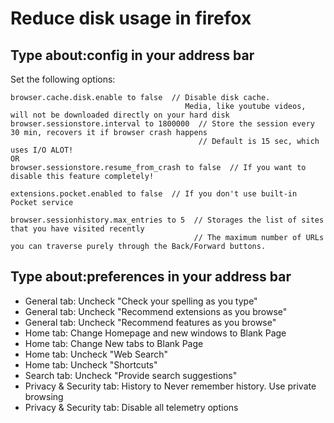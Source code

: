 # Reduce disk usage in firefox
## Type about:config in your address bar
Set the following options:
````
browser.cache.disk.enable to false  // Disable disk cache.
                                       Media, like youtube videos, will not be downloaded directly on your hard disk
browser.sessionstore.interval to 1800000  // Store the session every 30 min, recovers it if browser crash happens
                                          // Default is 15 sec, which uses I/O ALOT!
OR
browser.sessionstore.resume_from_crash to false  // If you want to disable this feature completely!

extensions.pocket.enabled to false  // If you don't use built-in Pocket service

browser.sessionhistory.max_entries to 5  // Storages the list of sites that you have visited recently
                                         // The maximum number of URLs you can traverse purely through the Back/Forward buttons.
````

## Type about:preferences in your address bar
- General tab: Uncheck "Check your spelling as you type"
- General tab: Uncheck "Recommend extensions as you browse"
- General tab: Uncheck "Recommend features as you browse"
- Home tab: Change Homepage and new windows to Blank Page
- Home tab: Change New tabs to Blank Page
- Home tab: Uncheck "Web Search"
- Home tab: Uncheck "Shortcuts"
- Search tab: Uncheck "Provide search suggestions"
- Privacy & Security tab: History to Never remember history. Use private browsing
- Privacy & Security tab: Disable all telemetry options
